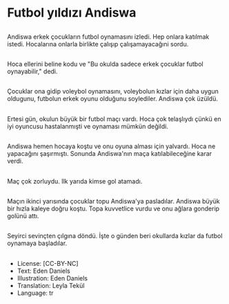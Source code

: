 # Futbol yıldızı Andiswa

##
Andiswa erkek çocukların futbol oynamasını izledi. Hep onlara katılmak istedi. Hocalarına onlarla birlikte çalışıp çalışamayacağıni sordu.

##
Hoca ellerini beline kodu ve "Bu okulda sadece erkek çocuklar futbol oynayabilir," dedi.

##
Çocuklar ona gidip voleybol oynamasını, voleybolun kızlar için daha uygun oldugunu, futbolun erkek oyunu olduğunu soylediler. Andiswa çok üzüldü.

##
Ertesi gün, okulun büyük bir futbol maçı vardı. Hoca çok telaşlıydı çünkü en iyi oyuncusu hastalanmışti ve oynaması mümkün değildi.

##
Andiswa hemen hocaya koştu ve onu oyuna alması için yalvardı. Hoca ne yapacağını şaşırmıştı. Sonunda Andiswa'nın maça katılabileceğine karar verdi.

##
Maç çok zorluydu. Ilk yarıda kimse gol atamadı.

##
Maçın ikinci yarısında çocuklar topu Andiswa'ya pasladılar. Andiswa büyük bir hızla kaleye doğru koştu. Topa kuvvetlice vurdu ve onu ağlara gonderip golünü attı.

##
Seyirci sevinçten çılgına döndü. İşte o günden beri okullarda kızlar da futbol oynamaya başladılar.

##
* License: [CC-BY-NC]
* Text: Eden Daniels
* Illustration: Eden Daniels
* Translation: Leyla Tekül
* Language: tr
